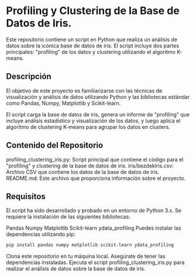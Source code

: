 # Profiling y Clustering de la Base de Datos de Iris.

Este repositorio contiene un script en Python que realiza un análisis de datos sobre la icónica base de datos de iris. El script incluye dos partes principales: "profiling" de los datos y clustering utilizando el algoritmo K-means.

## Descripción
El objetivo de este proyecto es familiarizarse con las técnicas de visualización y análisis de datos utilizando Python y las bibliotecas estándar como Pandas, Numpy, Matplotlib y Scikit-learn.

El script carga la base de datos de iris, genera un informe de "profiling" que incluye análisis estadístico y visualización de los datos, y luego aplica el algoritmo de clustering K-means para agrupar los datos en clusters.

## Contenido del Repositorio
profiling_clustering_iris.py: Script principal que contiene el código para el "profiling" y clustering de la base de datos de iris.
iris/bezdekIris.csv: Archivo CSV que contiene los datos de la base de datos de iris.
README.md: Este archivo que proporciona información sobre el proyecto.

## **Requisitos**

El script ha sido desarrollado y probado en un entorno de Python 3.x. Se requiere la instalación de las siguientes bibliotecas:

Pandas
Numpy
Matplotlib
Scikit-learn
ydata_profiling
Puedes instalar las dependencias utilizando pip:

````bash
pip install pandas numpy matplotlib scikit-learn ydata_profiling
````
Clona este repositorio en tu máquina local.
Asegúrate de tener las dependencias instaladas.
Ejecuta el script profiling_clustering_iris.py para realizar el análisis de datos sobre la base de datos de iris.
